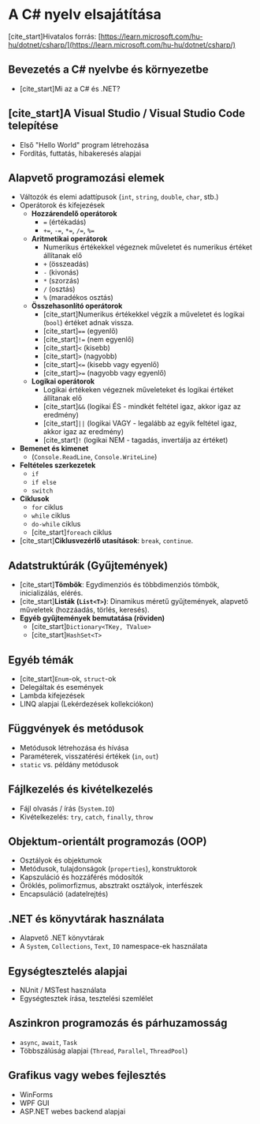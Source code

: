 # A C# nyelv elsajátítása

[cite_start]Hivatalos forrás: [https://learn.microsoft.com/hu-hu/dotnet/csharp/](https://learn.microsoft.com/hu-hu/dotnet/csharp/) 

## Bevezetés a C# nyelvbe és környezetbe
* [cite_start]Mi az a C# és .NET? 

## [cite_start]A Visual Studio / Visual Studio Code telepítése 
* Első "Hello World" program létrehozása
* Fordítás, futtatás, hibakeresés alapjai

## Alapvető programozási elemek
* Változók és elemi adattípusok (`int`, `string`, `double`, `char`, stb.)
* Operátorok és kifejezések
    * **Hozzárendelő operátorok**
        * `=` (értékadás)
        * `+=`, `-=`, `*=`, `/=`, `%=`
    * **Aritmetikai operátorok**
        * Numerikus értékekkel végeznek műveletet és numerikus értéket állítanak elő
        * `+` (összeadás)
        * `-` (kivonás)
        * `*` (szorzás)
        * `/` (osztás)
        * `%` (maradékos osztás)
    * **Összehasonlító operátorok**
        * [cite_start]Numerikus értékekkel végzik a műveletet és logikai (`bool`) értéket adnak vissza. 
        * [cite_start]`==` (egyenlő) 
        * [cite_start]`!=` (nem egyenlő) 
        * [cite_start]`<` (kisebb) 
        * [cite_start]`>` (nagyobb) 
        * [cite_start]`<=` (kisebb vagy egyenlő) 
        * [cite_start]`>=` (nagyobb vagy egyenlő) 
    * **Logikai operátorok**
        * Logikai értékeken végeznek műveleteket és logikai értéket állítanak elő
        * [cite_start]`&&` (logikai ÉS - mindkét feltétel igaz, akkor igaz az eredmény) 
        * [cite_start]`||` (logikai VAGY - legalább az egyik feltétel igaz, akkor igaz az eredmény) 
        * [cite_start]`!` (logikai NEM - tagadás, invertálja az értéket) 
* **Bemenet és kimenet**
    * (`Console.ReadLine`, `Console.WriteLine`)
* **Feltételes szerkezetek**
    * `if`
    * `if else`
    * `switch`
* **Ciklusok**
    * `for` ciklus
    * `while` ciklus
    * `do-while` ciklus
    * [cite_start]`foreach` ciklus 
* [cite_start]**Ciklusvezérlő utasítások**: `break`, `continue`. 

## Adatstruktúrák (Gyűjtemények)
* [cite_start]**Tömbök**: Egydimenziós és többdimenziós tömbök, inicializálás, elérés. 
* [cite_start]**Listák (`List<T>`)**: Dinamikus méretű gyűjtemények, alapvető műveletek (hozzáadás, törlés, keresés). 
* **Egyéb gyűjtemények bemutatása (röviden)**
    * [cite_start]`Dictionary<TKey, TValue>` 
    * [cite_start]`HashSet<T>` 

## Egyéb témák
* [cite_start]`Enum`-ok, `struct`-ok 
* Delegáltak és események
* Lambda kifejezések
* LINQ alapjai (Lekérdezések kollekciókon)

## Függvények és metódusok
* Metódusok létrehozása és hívása
* Paraméterek, visszatérési értékek (`in`, `out`)
* `static` vs. példány metódusok

## Fájlkezelés és kivételkezelés
* Fájl olvasás / írás (`System.IO`)
* Kivételkezelés: `try`, `catch`, `finally`, `throw`

## Objektum-orientált programozás (OOP)
* Osztályok és objektumok
* Metódusok, tulajdonságok (`properties`), konstruktorok
* Kapszuláció és hozzáférés módosítók
* Öröklés, polimorfizmus, absztrakt osztályok, interfészek
* Encapsuláció (adatelrejtés)

## .NET és könyvtárak használata
* Alapvető .NET könyvtárak
* A `System`, `Collections`, `Text`, `IO` namespace-ek használata

## Egységtesztelés alapjai
* NUnit / MSTest használata
* Egységtesztek írása, tesztelési szemlélet

## Aszinkron programozás és párhuzamosság
* `async`, `await`, `Task`
* Többszálúság alapjai (`Thread`, `Parallel`, `ThreadPool`)

## Grafikus vagy webes fejlesztés
* WinForms
* WPF GUI
* ASP.NET webes backend alapjai